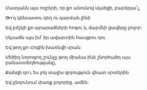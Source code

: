 Մատյանն այս ողբերի, որ քո անունով սկսեցի, բարձրյա՜լ,


Թո՛ղ կենսատու դեղ ու դարման լինի


Եվ բժշկի քո արարածների հոգու և մարմնի ցավերը բոլոր:


Սկսածն այս իմ՝ իր ավարտին հասցրու դու


Եվ թող քո Հոգին խառնվի սրան:


Մեծիդ նորոգող շունչը թող միանա ինձ շնորհածդ այս բանաստեղծությանը,


Քանզի դո՛ւ ես լոկ տալիս զորություն վհատ սրտերին


Եվ ընդունում փառք բոլորից. ամեն: